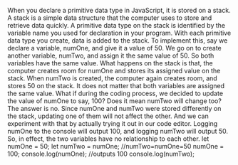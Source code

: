 When you declare a primitive data type in JavaScript, it is stored on a stack. A stack is a simple data structure that the computer uses to store and retrieve data quickly.
A primitive data type on the stack is identified by the variable name you used for declaration in your program. With each primitive data type you create, data is added to the stack.
To implement this, say we declare a variable, numOne, and give it a value of 50. We go on to create another variable, numTwo, and assign it the same value of 50. So both variables have the same value.
What happens on the stack is that, the computer creates room for numOne and stores its assigned value on the stack. When numTwo is created, the computer again creates room, and stores 50 on the stack. It does not matter that both variables are assigned the same value.
What if during the coding process, we decided to update the value of numOne to say, 100? Does it mean numTwo will change too? The answer is no.
Since numOne and numTwo were stored differently on the stack, updating one of them will not affect the other. And we can experiment with that by actually trying it out in our code editor.
Logging numOne to the console will output 100, and logging numTwo will output 50. So, in effect, the two variables have no relationship to each other.
let numOne = 50;
let numTwo = numOne; //numTwo=numOne=50
numOne = 100;
console.log(numOne); //outputs 100
console.log(numTwo);